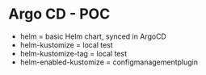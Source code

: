 # Argo CD - POC

- helm = basic Helm chart, synced in ArgoCD
- helm-kustomize = local test
- helm-kustomize-tag = local test
- helm-enabled-kustomize = configmanagementplugin
